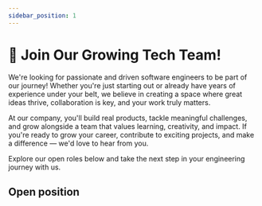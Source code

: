 ```yaml
---
sidebar_position: 1
---
```


# 🚀 Join Our Growing Tech Team!
We're looking for passionate and driven software engineers to be part of our journey! Whether you're just starting out or already have years of experience under your belt, we believe in creating a space where great ideas thrive, collaboration is key, and your work truly matters.

At our company, you'll build real products, tackle meaningful challenges, and grow alongside a team that values learning, creativity, and impact. If you're ready to grow your career, contribute to exciting projects, and make a difference — we'd love to hear from you.

Explore our open roles below and take the next step in your engineering journey with us.

## Open position
